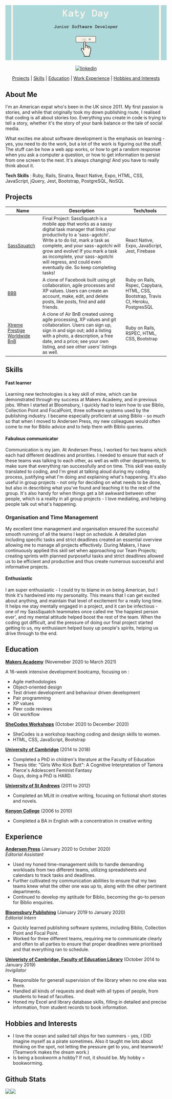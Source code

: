 ![README Banner](banner1.png)

<div align="center">

<a href='https://www.linkedin.com/in/katy-day-07334646/'>
<img src="https://www.iconfinder.com/data/icons/free-social-icons/67/linkedin_circle_color-512.png" alt="linkedin" hspace="50" height="42" width="42"></a>

[Projects](#Projects) | [Skills](#skills) | [Education](#education) | [Work Experience](#work-experience) | [Hobbies and Interests](#hobbies-and-interests)

</div>

## About Me

I'm an American expat who's been in the UK since 2011. My first passion is stories, and while that originally took my down publishing route, I realised that coding is all about stories too. Everything you create in code is trying to tell a story, whether it's the story of your bank balance or the tale of social media.

What excites me about software development is the emphasis on learning - yes, you need to do the work, but a lot of the work is figuring out the stuff. The stuff can be how a web app works, or how to get a random response when you ask a computer a question, or how to get information to persist from one screen to the next. It's always changing! And you have to really think about it.

**Tech Skills** : Ruby, Rails, Sinatra, React Native, Expo, HTML, CSS, JavaScript, jQuery, Jest, Bootstrap, PostgreSQL, NoSQL

## Projects

| Name                                                                                       | Description                                                                                                                                                                                                                                                                                                                                                 | Tech/tools                                                                           |
| ------------------------------------------------------------------------------------------ | ----------------------------------------------------------------------------------------------------------------------------------------------------------------------------------------------------------------------------------------------------------------------------------------------------------------------------------------------------------- | ------------------------------------------------------------------------------------ |
| [SassSquatch](https://github.com/day-katy/SassTask)                                        | Final Project: SassSquatch is a mobile app that works as a sassy digital task manager that links your productivity to a 'sass-agotchi'. Write a to do list, mark a task as complete, and your sass-agotchi will grow and evolve! If you mark a task as incomplete, your sass-agotchi will regress, and could even eventually die. So keep completing tasks! | React Native, Expo, JavaScript, Jest, Firebase                                       |
| [BBB](https://github.com/day-katy/acebook-BBB)                                             | A clone of Facebook built using git collaboration, agile processes and XP values. Users can create an account, make, edit, and delete posts, like posts, find and add friends.                                                                                                                                                                              | Ruby on Rails, Rspec, Capybara, HTML, CSS, Bootstrap, Travis CI, Heroku, PostgresSQL |
| [Xtreme Prestige Worldwide BnB](https://github.com/day-katy/Xtreme_Prestige_Worldwide_BnB) | A clone of Air BnB created usinng agile processing, XP values and git collaboration. Users can sign up, sign in and sign out; add a listing with a photo, a description, a free date, and a price; see your own listing, and see other users' listings as well.                                                                                             | Ruby on Rails, RSPEC, HTML, CSS, Bootstrap                                           |

## Skills

#### Fast learner

Learning new technologies is a key skill of mine, which can be demonstrated through my success at Makers Academy, and in previous jobs. When I started at Bloomsbury, I quickly had to learn how to use Biblio, Collection Point and FocalPoint, three software systems used by the publishing industry. I became especially proficient at using Biblio - so much so that when I moved to Andersen Press, my new colleagues would often come to me for Biblio advice and to help them with Biblio queries.

#### Fabulous communicator

Communication is my jam. At Andersen Press, I worked for two teams which each had different deadlines and priorities. I needed to ensure that each of these teams was talking to each other, as well as with other departments, to make sure that everything ran successfully and on time. This skill was easily translated to coding, and I'm great at talking aloud during my coding process, justifying what I'm doing and explaining what's happening. It's also useful in group projects - not only for deciding on what needs to be done, but also in describing what you've found and teaching it to the rest of the group. It's also handy for when things get a bit awkward between other people, which is a reality in all group projects - I love mediating, and helping people talk out what's happening.

### Organisation and Time Management

My excellent time management and organisation ensured the successful smooth running of all the teams I kept on schedule. A detailed plan including specific tasks and strict deadlines created an essential overview allowing me to manage all projects effectively. During Makers, I have continuously applied this skill set when approaching our Team Projects; creating sprints with planned purposeful tasks and strict deadlines allowed us to be efficient and productive and thus create numerous successful and informative projects.

#### Enthusiastic

I am super enthusiastic - I could try to blame in on being American, but I think it's hardwired into my personality. This means that I can get excited about anything, and maintain that level of excitement for a really long time. It helps me stay mentally engaged in a project, and it can be infectious - one of my SassSquatch teammates once called me 'the happiest person ever', and my mental attitude helped boost the rest of the team. When the coding got difficult, and the pressure of doing our final project started getting to us, my enthusiasm helped buoy up people's spirits, helping us drive through to the end.

## Education

**[Makers Academy](https://makers.tech/about-us/)** (Novemeber 2020 to March 2021)

A 16-week intensive development bootcamp, focusing on :

- Agile methodologies
- Object-oriented design
- Test driven development and behaviour driven development
- Pair programming
- XP values
- Peer code reviews
- Git workflow

**[SheCodes Workshops](https://www.shecodes.io/)** (October 2020 to December 2020)

- SheCodes is a workshop teaching coding and design skills to women.
- HTML, CSS, JavaScript, Bootstrap

**[University of Cambridge](https://www.educ.cam.ac.uk/research/groups/childrensliterature/)** (2014 to 2018)

- Completed a PhD in children's literature at the Faculty of Education
- Thesis title: "Girls Who Kick Butt": A Cognitive Interpretation of Tamora Pierce's Adolescent Feminist Fantasy
- Guys, doing a PhD is HARD.

**[University of St Andrews](https://www.st-andrews.ac.uk/subjects/english/creative-writing-mlitt/)** (2011 to 2012)

- Completed an MLitt in creative writing, focusing on fictional short stories and novels.

**[Kenyon College](https://www.kenyon.edu/)** (2006 to 2010)

- Completed a BA in English with a concentration in creative writing

## Experience

**[Andersen Press](https://www.andersenpress.co.uk/)** (January 2020 to October 2020)  
_Editorial Assistant_

- Used my honed time-management skills to handle demanding workloads from two different teams, utilizing spreadsheets and calendars to track tasks and deadlines.
- Further cultivated my communication abilities to ensure that my two teams knew what the other one was up to, along with the other pertinent departments.
- Continued to develop my aptitude for Biblio, becoming the go-to person for Biblio enquiries.

**[Bloomsbury Publishing](https://www.bloomsbury.com/uk/)** (January 2019 to January 2020)  
_Editorial Intern_

- Quickly learned publishing software systems, including Biblio, Collection Point and Focal Point.
- Worked for three different teams, requiring me to communicate clearly and often to all parties to ensure that proper deadlines were prioritised and that everything ran to schedule.

**[Univeristy of Cambridge, Faculty of Education Library](https://www.educ.cam.ac.uk/library/)** (October 2014 to January 2019)  
_Invigilator_

- Responsible for generall supervision of the library when no one else was there.
- Handled all kinds of requests and dealt with all types of people, from students to head of faculties.
- Honed my Excel and library database skills, filling in detailed and precise information, from student records to book information.

## Hobbies and Interests

- I love the ocean and sailed tall ships for two summers - yes, I DID imagine myself as a pirate sometimes. Also it taught me lots about thinking on the spot, not letting the pressure get to you, and teamwork! (Teamwork makes the dream work.)
- Is being a bookworm a hobby? If not, it should be. My hobby = bookworming.

## Github Stats

<div>
<a href="https://github-readme-stats.vercel.app/api?username=day-katy&show_icons=true&theme=react">
  <img  align="left" src="https://github-readme-stats.vercel.app/api?username=day-katy&show_icons=true&theme=react" />
</a>
  
  
<a href="https://github-readme-stats.vercel.app/api/top-langs/?username=day-katy&theme=react&hide=SCSS">
  <img align="left" src="https://github-readme-stats.vercel.app/api/top-langs/?username=day-katy&theme=react&hide=SCSS" />
</a>
</div>

